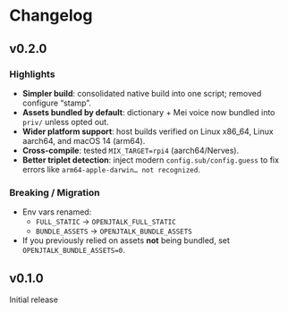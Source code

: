 # Changelog

## v0.2.0

### Highlights

- **Simpler build**: consolidated native build into one script; removed configure “stamp”.
- **Assets bundled by default**: dictionary + Mei voice now bundled into `priv/` unless opted out.
- **Wider platform support**: host builds verified on Linux x86_64, Linux aarch64, and macOS 14 (arm64).
- **Cross-compile**: tested `MIX_TARGET=rpi4` (aarch64/Nerves).
- **Better triplet detection**: inject modern `config.sub/config.guess` to fix errors like
  `arm64-apple-darwin… not recognized`.

### Breaking / Migration

- Env vars renamed:
  - `FULL_STATIC` → `OPENJTALK_FULL_STATIC`
  - `BUNDLE_ASSETS` → `OPENJTALK_BUNDLE_ASSETS`
- If you previously relied on assets **not** being bundled, set `OPENJTALK_BUNDLE_ASSETS=0`.

## v0.1.0

Initial release
